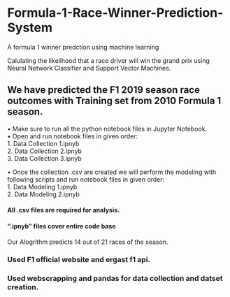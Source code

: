 # Formula-1-Race-Winner-Prediction-System

A formula 1 winner predction using machine learning

Calulating the likelihood that a race driver will win the grand prix using Neural Network Classifier and Support Vector Machines.

## We have predicted the F1 2019 season race outcomes with Training set from 2010 Formula 1 season.

  •	Make sure to run all the python notebook files in Jupyter Notebook. \
  •	Open and run notebook files in given order: \
      1.	Data Collection 1.ipnyb \
      2.	Data Collection 2.ipnyb \
      3.	Data Collection 3.ipnyb
      
  •	Once the collection .csv are created we will perform the modeling with following scripts and run notebook files in given order: \
      1.	Data Modeling 1.ipnyb \
      2.	Data Modeling 2.ipnyb

####	All .csv files are required for analysis.
####	“.ipnyb” files cover entire code base

Our Alogrithm predicts 14 out of 21 races of the season.

### Used F1 official website and ergast f1 api.
### Used webscrapping and pandas for data collection and datset creation.
